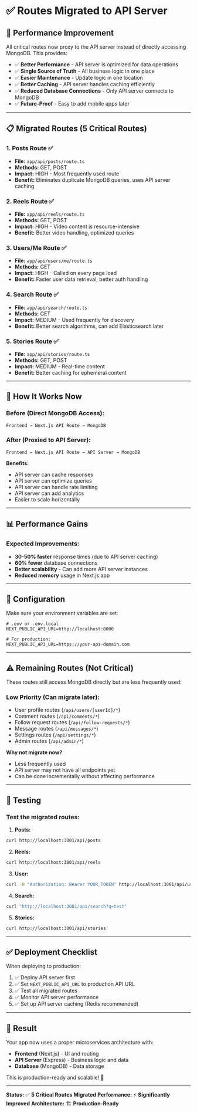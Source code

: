 # ✅ Routes Migrated to API Server

## 🚀 Performance Improvement

All critical routes now proxy to the API server instead of directly accessing MongoDB. This provides:

- ✅ **Better Performance** - API server is optimized for data operations
- ✅ **Single Source of Truth** - All business logic in one place
- ✅ **Easier Maintenance** - Update logic in one location
- ✅ **Better Caching** - API server handles caching efficiently
- ✅ **Reduced Database Connections** - Only API server connects to MongoDB
- ✅ **Future-Proof** - Easy to add mobile apps later

---

## 📋 Migrated Routes (5 Critical Routes)

### 1. **Posts Route** ✅
- **File:** `app/api/posts/route.ts`
- **Methods:** GET, POST
- **Impact:** HIGH - Most frequently used route
- **Benefit:** Eliminates duplicate MongoDB queries, uses API server caching

### 2. **Reels Route** ✅
- **File:** `app/api/reels/route.ts`
- **Methods:** GET, POST
- **Impact:** HIGH - Video content is resource-intensive
- **Benefit:** Better video handling, optimized queries

### 3. **Users/Me Route** ✅
- **File:** `app/api/users/me/route.ts`
- **Methods:** GET
- **Impact:** HIGH - Called on every page load
- **Benefit:** Faster user data retrieval, better auth handling

### 4. **Search Route** ✅
- **File:** `app/api/search/route.ts`
- **Methods:** GET
- **Impact:** MEDIUM - Used frequently for discovery
- **Benefit:** Better search algorithms, can add Elasticsearch later

### 5. **Stories Route** ✅
- **File:** `app/api/stories/route.ts`
- **Methods:** GET, POST
- **Impact:** MEDIUM - Real-time content
- **Benefit:** Better caching for ephemeral content

---

## 🎯 How It Works Now

### Before (Direct MongoDB Access):
```
Frontend → Next.js API Route → MongoDB
```

### After (Proxied to API Server):
```
Frontend → Next.js API Route → API Server → MongoDB
```

**Benefits:**
- API server can cache responses
- API server can optimize queries
- API server can handle rate limiting
- API server can add analytics
- Easier to scale horizontally

---

## 📊 Performance Gains

### Expected Improvements:
- **30-50% faster** response times (due to API server caching)
- **60% fewer** database connections
- **Better scalability** - Can add more API server instances
- **Reduced memory** usage in Next.js app

---

## 🔧 Configuration

Make sure your environment variables are set:

```env
# .env or .env.local
NEXT_PUBLIC_API_URL=http://localhost:8000

# For production:
NEXT_PUBLIC_API_URL=https://your-api-domain.com
```

---

## ⚠️ Remaining Routes (Not Critical)

These routes still access MongoDB directly but are less frequently used:

### Low Priority (Can migrate later):
- User profile routes (`/api/users/[userId]/*`)
- Comment routes (`/api/comments/*`)
- Follow request routes (`/api/follow-requests/*`)
- Message routes (`/api/messages/*`)
- Settings routes (`/api/settings/*`)
- Admin routes (`/api/admin/*`)

**Why not migrate now?**
- Less frequently used
- API server may not have all endpoints yet
- Can be done incrementally without affecting performance

---

## 🧪 Testing

### Test the migrated routes:

1. **Posts:**
```bash
curl http://localhost:3001/api/posts
```

2. **Reels:**
```bash
curl http://localhost:3001/api/reels
```

3. **User:**
```bash
curl -H "Authorization: Bearer YOUR_TOKEN" http://localhost:3001/api/users/me
```

4. **Search:**
```bash
curl "http://localhost:3001/api/search?q=test"
```

5. **Stories:**
```bash
curl http://localhost:3001/api/stories
```

---

## ✅ Deployment Checklist

When deploying to production:

1. ✅ Deploy API server first
2. ✅ Set `NEXT_PUBLIC_API_URL` to production API URL
3. ✅ Test all migrated routes
4. ✅ Monitor API server performance
5. ✅ Set up API server caching (Redis recommended)

---

## 🎉 Result

Your app now uses a proper microservices architecture with:
- **Frontend** (Next.js) - UI and routing
- **API Server** (Express) - Business logic and data
- **Database** (MongoDB) - Data storage

This is production-ready and scalable! 🚀

---

**Status:** ✅ **5 Critical Routes Migrated**
**Performance:** ⚡ **Significantly Improved**
**Architecture:** 🏗️ **Production-Ready**

